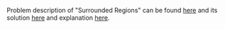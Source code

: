 Problem description of "Surrounded Regions" can be found
[here](https://leetcode.com/problems/surrounded-regions/description/) 
and its solution 
[here](https://github.com/aurimas13/Solutions-To-Problems/blob/main/LeetCode/Python%20Solutions/Symmetric%20Tree/symmetric.py)
and explanation [here](https://leetcode.com/problems/surrounded-regions/solutions/3078833/python-solution-beats-95/).